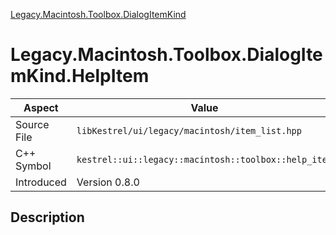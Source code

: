 [Legacy.Macintosh.Toolbox.DialogItemKind](index.md)
# Legacy.Macintosh.Toolbox.DialogItemKind.HelpItem
| Aspect | Value |
| --- | --- |
| Source File | `libKestrel/ui/legacy/macintosh/item_list.hpp` |
| C++ Symbol | `kestrel::ui::legacy::macintosh::toolbox::help_item` |
| Introduced | Version 0.8.0 |
## Description
